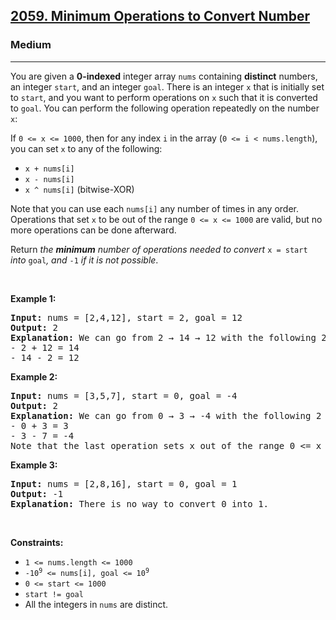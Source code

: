 <h2><a href="https://leetcode.com/problems/minimum-operations-to-convert-number/">2059. Minimum Operations to Convert Number</a></h2><h3>Medium</h3><hr><div style="user-select: auto;"><p style="user-select: auto;">You are given a <strong style="user-select: auto;">0-indexed</strong> integer array <code style="user-select: auto;">nums</code> containing <strong style="user-select: auto;">distinct</strong> numbers, an integer <code style="user-select: auto;">start</code>, and an integer <code style="user-select: auto;">goal</code>. There is an integer <code style="user-select: auto;">x</code> that is initially set to <code style="user-select: auto;">start</code>, and you want to perform operations on <code style="user-select: auto;">x</code> such that it is converted to <code style="user-select: auto;">goal</code>. You can perform the following operation repeatedly on the number <code style="user-select: auto;">x</code>:</p>

<p style="user-select: auto;">If <code style="user-select: auto;">0 &lt;= x &lt;= 1000</code>, then for any index <code style="user-select: auto;">i</code> in the array (<code style="user-select: auto;">0 &lt;= i &lt; nums.length</code>), you can set <code style="user-select: auto;">x</code> to any of the following:</p>

<ul style="user-select: auto;">
	<li style="user-select: auto;"><code style="user-select: auto;">x + nums[i]</code></li>
	<li style="user-select: auto;"><code style="user-select: auto;">x - nums[i]</code></li>
	<li style="user-select: auto;"><code style="user-select: auto;">x ^ nums[i]</code> (bitwise-XOR)</li>
</ul>

<p style="user-select: auto;">Note that you can use each <code style="user-select: auto;">nums[i]</code> any number of times in any order. Operations that set <code style="user-select: auto;">x</code> to be out of the range <code style="user-select: auto;">0 &lt;= x &lt;= 1000</code> are valid, but no more operations can be done afterward.</p>

<p style="user-select: auto;">Return <em style="user-select: auto;">the <strong style="user-select: auto;">minimum</strong> number of operations needed to convert </em><code style="user-select: auto;">x = start</code><em style="user-select: auto;"> into </em><code style="user-select: auto;">goal</code><em style="user-select: auto;">, and </em><code style="user-select: auto;">-1</code><em style="user-select: auto;"> if it is not possible</em>.</p>

<p style="user-select: auto;">&nbsp;</p>
<p style="user-select: auto;"><strong style="user-select: auto;">Example 1:</strong></p>

<pre style="user-select: auto;"><strong style="user-select: auto;">Input:</strong> nums = [2,4,12], start = 2, goal = 12
<strong style="user-select: auto;">Output:</strong> 2
<strong style="user-select: auto;">Explanation:</strong> We can go from 2 → 14 → 12 with the following 2 operations.
- 2 + 12 = 14
- 14 - 2 = 12
</pre>

<p style="user-select: auto;"><strong style="user-select: auto;">Example 2:</strong></p>

<pre style="user-select: auto;"><strong style="user-select: auto;">Input:</strong> nums = [3,5,7], start = 0, goal = -4
<strong style="user-select: auto;">Output:</strong> 2
<strong style="user-select: auto;">Explanation:</strong> We can go from 0 → 3 → -4 with the following 2 operations. 
- 0 + 3 = 3
- 3 - 7 = -4
Note that the last operation sets x out of the range 0 &lt;= x &lt;= 1000, which is valid.
</pre>

<p style="user-select: auto;"><strong style="user-select: auto;">Example 3:</strong></p>

<pre style="user-select: auto;"><strong style="user-select: auto;">Input:</strong> nums = [2,8,16], start = 0, goal = 1
<strong style="user-select: auto;">Output:</strong> -1
<strong style="user-select: auto;">Explanation:</strong> There is no way to convert 0 into 1.
</pre>

<p style="user-select: auto;">&nbsp;</p>
<p style="user-select: auto;"><strong style="user-select: auto;">Constraints:</strong></p>

<ul style="user-select: auto;">
	<li style="user-select: auto;"><code style="user-select: auto;">1 &lt;= nums.length &lt;= 1000</code></li>
	<li style="user-select: auto;"><code style="user-select: auto;">-10<sup style="user-select: auto;">9</sup> &lt;= nums[i], goal &lt;= 10<sup style="user-select: auto;">9</sup></code></li>
	<li style="user-select: auto;"><code style="user-select: auto;">0 &lt;= start &lt;= 1000</code></li>
	<li style="user-select: auto;"><code style="user-select: auto;">start != goal</code></li>
	<li style="user-select: auto;">All the integers in <code style="user-select: auto;">nums</code> are distinct.</li>
</ul>
</div>